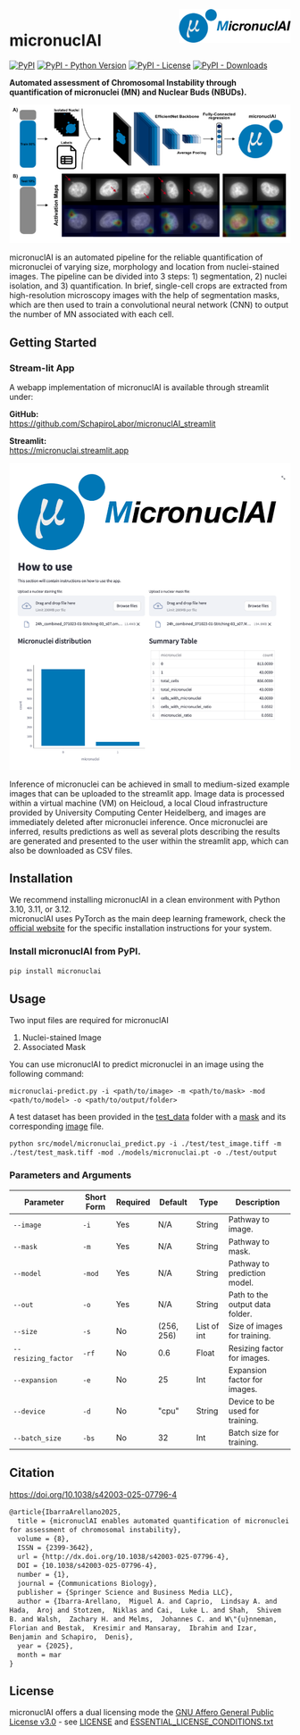 
<img align="right" width="200" height="60" src= "images/logo_name.png">

# micronuclAI

[![PyPI](https://img.shields.io/pypi/v/micronuclai?style=flat-square)](https://pypi.org/project/micronuclai/)
[![PyPI - Python Version](https://img.shields.io/pypi/pyversions/micronuclai?style=flat-square)](https://pypi.org/project/micronuclai/)
[![PyPI - License](https://img.shields.io/pypi/l/micronuclai?style=flat-square)](https://pypi.org/project/micronuclai/)
[![PyPI - Downloads](https://img.shields.io/pypi/dm/micronuclai?style=flat-square)](https://pypi.org/project/micronuclai/)


**Automated assessment of Chromosomal Instability through quantification of micronuclei (MN) and Nuclear Buds (NBUDs).**

![screenshot](images/overview.png)

micronuclAI is an automated pipeline for the reliable quantification of micronuclei of varying size, morphology and location from nuclei-stained images. The pipeline can be divided into 3 steps: 1) segmentation, 2) nuclei isolation, and 3) quantification. In brief, single-cell crops are extracted from high-resolution microscopy images with the help of segmentation masks, which are then used to train a convolutional neural network (CNN) to output the number of MN associated with each cell. 

## Getting Started

### Stream-lit App

A webapp implementation of micronuclAI is available through streamlit under:

**GitHub:**  
https://github.com/SchapiroLabor/micronuclAI_streamlit

**Streamlit:**  
https://micronuclai.streamlit.app

![screenshot](images/streamlit_app.png)

Inference of micronuclei can be achieved in small to medium-sized example images that can be uploaded to the streamlit app. Image data is processed within a virtual machine (VM) on Heicloud, a local Cloud infrastructure provided by University Computing Center Heidelberg, and images are immediately deleted after micronuclei inference. Once micronuclei are inferred, results predictions as well as several plots describing the results are generated and presented to the user within the streamlit app, which can also be downloaded as CSV files. 

## Installation

We recommend installing micronuclAI in a clean environment with Python 3.10, 3.11, or 3.12.  
micronuclAI uses PyTorch as the main deep learning framework, check the [official website](https://pytorch.org/) for the specific installation instructions for your system.

### Install micronuclAI from PyPI.
```bash
pip install micronuclai
```
## Usage

Two input files are required for micronuclAI
1. Nuclei-stained Image 
2. Associated Mask


You can use micronuclAI to predict micronuclei in an image using the following command:

```
micronuclai-predict.py -i <path/to/image> -m <path/to/mask> -mod <path/to/model> -o <path/to/output/folder>
```

A test dataset has been provided in the [test_data](test) folder with a [mask](test/test_mask.tiff) and its corresponding [image](test/test_image.tiff) file.

```
python src/model/micronuclai_predict.py -i ./test/test_image.tiff -m ./test/test_mask.tiff -mod ./models/micronuclai.pt -o ./test/output
```

### Parameters and Arguments
| Parameter          | Short Form | Required | Default    | Type         | Description                                                                                       |
|--------------------|------------|----------|------------|--------------|---------------------------------------------------------------------------------------------------|
| `--image`          | `-i`       | Yes      | N/A        | String       | Pathway to image.                                                                                 |
| `--mask`           | `-m`       | Yes      | N/A        | String       | Pathway to mask.                                                                                  |
| `--model`          | `-mod`     | Yes      | N/A        | String       | Pathway to prediction model.                                                                      |
| `--out`            | `-o`       | Yes      | N/A        | String       | Path to the output data folder.                                                                   |
| `--size`           | `-s`       | No       | (256, 256) | List of int  | Size of images for training.                                                                      |
| `--resizing_factor`| `-rf`      | No       | 0.6        | Float        | Resizing factor for images.                                                                       |
| `--expansion`      | `-e`       | No       | 25         | Int          | Expansion factor for images.                                                                      |
| `--device`         | `-d`       | No       | "cpu"      | String       | Device to be used for training.                                                                   |
| `--batch_size`     | `-bs`      | No       | 32         | Int          | Batch size for training.                                                                          |


## Citation

https://doi.org/10.1038/s42003-025-07796-4

```
@article{IbarraArellano2025,
  title = {micronuclAI enables automated quantification of micronuclei for assessment of chromosomal instability},
  volume = {8},
  ISSN = {2399-3642},
  url = {http://dx.doi.org/10.1038/s42003-025-07796-4},
  DOI = {10.1038/s42003-025-07796-4},
  number = {1},
  journal = {Communications Biology},
  publisher = {Springer Science and Business Media LLC},
  author = {Ibarra-Arellano,  Miguel A. and Caprio,  Lindsay A. and Hada,  Aroj and Stotzem,  Niklas and Cai,  Luke L. and Shah,  Shivem B. and Walsh,  Zachary H. and Melms,  Johannes C. and W\"{u}nneman,  Florian and Bestak,  Kresimir and Mansaray,  Ibrahim and Izar,  Benjamin and Schapiro,  Denis},
  year = {2025},
  month = mar 
}
```

## License

micronuclAI offers a dual licensing mode the [GNU Affero General Public License v3.0](LICENSE) - see [LICENSE](LICENSE) and [ESSENTIAL_LICENSE_CONDITIONS.txt](ESSENTIAL_LICENSE_CONDITIONS.txt)
